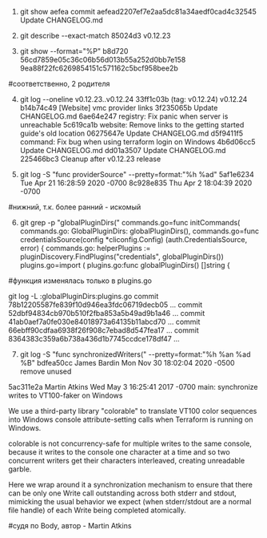1. git show aefea
commit aefead2207ef7e2aa5dc81a34aedf0cad4c32545
    Update CHANGELOG.md

2. git describe --exact-match 85024d3
v0.12.23

3. git show --format="%P" b8d720
56cd7859e05c36c06b56d013b55a252d0bb7e158 9ea88f22fc6269854151c571162c5bcf958bee2b

#соответственно, 2 родителя

4. git log --oneline v0.12.23..v0.12.24
33ff1c03b (tag: v0.12.24) v0.12.24
b14b74c49 [Website] vmc provider links
3f235065b Update CHANGELOG.md
6ae64e247 registry: Fix panic when server is unreachable
5c619ca1b website: Remove links to the getting started guide's old location
06275647e Update CHANGELOG.md
d5f9411f5 command: Fix bug when using terraform login on Windows
4b6d06cc5 Update CHANGELOG.md
dd01a3507 Update CHANGELOG.md
225466bc3 Cleanup after v0.12.23 release

5. git log -S "func providerSource" --pretty=format:"%h %ad"
5af1e6234 Tue Apr 21 16:28:59 2020 -0700
8c928e835 Thu Apr 2 18:04:39 2020 -0700

#нижний, т.к. более ранний - искомый

6. git grep -p "globalPluginDirs("
commands.go=func initCommands(
commands.go:            GlobalPluginDirs: globalPluginDirs(),
commands.go=func credentialsSource(config *cliconfig.Config) (auth.CredentialsSource, error) {
commands.go:    helperPlugins := pluginDiscovery.FindPlugins("credentials", globalPluginDirs())
plugins.go=import (
plugins.go:func globalPluginDirs() []string {

#функция изменялась только в plugins.go

git log -L :globalPluginDirs:plugins.go
commit 78b12205587fe839f10d946ea3fdc06719decb05
...
commit 52dbf94834cb970b510f2fba853a5b49ad9b1a46
...
commit 41ab0aef7a0fe030e84018973a64135b11abcd70
...
commit 66ebff90cdfaa6938f26f908c7ebad8d547fea17
...
commit 8364383c359a6b738a436d1b7745ccdce178df47
…

7. git log -S "func synchronizedWriters(" --pretty=format:"%h %an %ad %B"
bdfea50cc James Bardin Mon Nov 30 18:02:04 2020 -0500 remove unused

5ac311e2a Martin Atkins Wed May 3 16:25:41 2017 -0700 main: synchronize writes to VT100-faker on Windows

We use a third-party library "colorable" to translate VT100 color
sequences into Windows console attribute-setting calls when Terraform is
running on Windows.

colorable is not concurrency-safe for multiple writes to the same console,
because it writes to the console one character at a time and so two
concurrent writers get their characters interleaved, creating unreadable
garble.

Here we wrap around it a synchronization mechanism to ensure that there
can be only one Write call outstanding across both stderr and stdout,
mimicking the usual behavior we expect (when stderr/stdout are a normal
file handle) of each Write being completed atomically.

#судя по Body, автор - Martin Atkins
